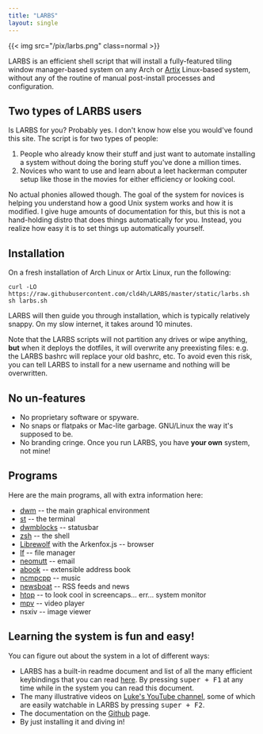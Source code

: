 ```yaml
---
title: "LARBS"
layout: single
---
```


{{< img src="/pix/larbs.png" class=normal >}}

LARBS is an efficient shell script that will install a fully-featured tiling window manager-based system on any Arch or [Artix](https://artixlinux.org) Linux-based system, without any of the routine of manual post-install processes and configuration.

## Two types of LARBS users

Is LARBS for you? Probably yes. I don't know how else you would've found this site. The script is for two types of people:

1. People who already know their stuff and just want to automate installing a system without doing the boring stuff you've done a million times.
2. Novices who want to use and learn about a leet hackerman computer setup like those in the movies for either efficiency or looking cool.


No actual phonies allowed though.
The goal of the system for novices is helping you understand how a good Unix system works and how it is modified.
I give huge amounts of documentation for this, but this is not a hand-holding distro that does things automatically for you.
Instead, you realize how easy it is to set things up automatically yourself.

## Installation

On a fresh installation of Arch Linux or Artix Linux, run the following:

```fish
curl -LO https://raw.githubusercontent.com/cld4h/LARBS/master/static/larbs.sh
sh larbs.sh
```

LARBS will then guide you through installation, which is typically relatively snappy. On my slow internet, it takes around 10 minutes.

Note that the LARBS scripts will not partition any drives or wipe anything, **but** when it deploys the dotfiles, it will overwrite any preexisting files: e.g. the LARBS bashrc will replace your old bashrc, etc. To avoid even this risk, you can tell LARBS to install for a new username and nothing will be overwritten.

## No un-features

- No proprietary software or spyware.
- No snaps or flatpaks or Mac-lite garbage. GNU/Linux the way it's supposed to be.
- No branding cringe. Once you run LARBS, you have **your own** system, not mine!

## Programs

Here are the main programs, all with extra information here:

- [dwm](/dwm) -- the main graphical environment
- [st](/st) -- the terminal
- [dwmblocks](/dwmblocks) -- statusbar
- [zsh](zsh) -- the shell
- [Librewolf](librewolf) with the Arkenfox.js -- browser
- [lf](/lf) -- file manager
- [neomutt](/neomutt) -- email
- [abook](/abook) -- extensible address book
- [ncmpcpp](/ncmpcpp) -- music
- [newsboat](newsboat) -- RSS feeds and news
- [htop](htop) -- to look cool in screencaps... err... system monitor
- [mpv](/mpv) -- video player
- nsxiv -- image viewer

## Learning the system is fun and easy!

You can figure out about the system in a lot of different ways:

- LARBS has a built-in readme document and list of all the many efficient keybindings that you can read [here](/larbs-dwm.pdf). By pressing <kbd>super + F1</kbd> at any time while in the system you can read this document.
- The many illustrative videos on [Luke's YouTube channel](https://youtube.com/lukesmithxyz), some of which are easily watchable in LARBS by pressing <kbd>super + F2</kbd>.
- The documentation on the <a href="https://github.com/lukesmithxyz/voidrice">Github</a> page.
- By just installing it and diving in!
